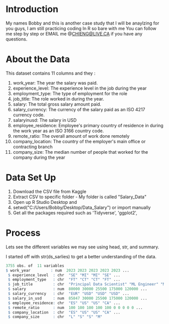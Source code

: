 # Introduction
My names Bobby and this is another case study that I will be anaylzing for you guys, I am still practicing coding In R so bare with me
You can follow me step by step or EMAIL me @CHIENG@LIVE.CA if you have any questions.

# About the Data 
This dataset contains 11 columns and they :

1)  work_year: The year the salary was paid.
2)  experience_level: The experience level in the job during the year
3)  employment_type: The type of employment for the role
4)  job_title: The role worked in during the year.
5)  salary: The total gross salary amount paid.
6)   salary_currency: The currency of the salary paid as an ISO 4217 currency code.
7)  salaryinusd: The salary in USD
8)  employee_residence: Employee's primary country of residence in during the work year as an ISO 3166 country code.
9) remote_ratio: The overall amount of work done remotely
10) company_location: The country of the employer's main office or contracting branch
11) company_size: The median number of people that worked for the company during the year

#  Data Set Up
1. Download the CSV file from Kaggle
2. Extract CSV to specific folder - My folder is called "Salary_Data"
3. Open up R Studio Desktop and 
4. setwd("C:/Users/Bobby/Desktop/Data_Salary") or import manually
5. Get all the packages required such as 'Tidyverse', 'ggplot2', 


# Process

Lets see the different variables we may see using head, str, and summary.

I started off with  str(ds_sarlies) to get a better understanding of the data.
```r
3755 obs. of  11 variables
$ work_year         : num  2023 2023 2023 2023 2023 ...
 $ experience_level  : chr  "SE" "MI" "MI" "SE" ...
 $ employment_type   : chr  "FT" "CT" "CT" "FT" ...
 $ job_title         : chr  "Principal Data Scientist" "ML Engineer" "ML Engineer" "Data Scientist" ...
 $ salary            : num  80000 30000 25500 175000 120000 ...
 $ salary_currency   : chr  "EUR" "USD" "USD" "USD" ...
 $ salary_in_usd     : num  85847 30000 25500 175000 120000 ...
 $ employee_residence: chr  "ES" "US" "US" "CA" ...
 $ remote_ratio      : num  100 100 100 100 100 0 0 0 0 0 ...
 $ company_location  : chr  "ES" "US" "US" "CA" ...
 $ company_size      : chr  "L" "S" "S" "M"
 
```



